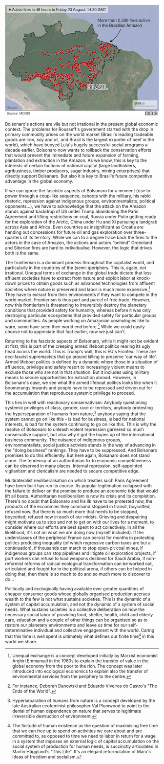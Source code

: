 <!--
.. title: Amazonia on Fire: Extractive Frontierism & Armed Lifeboat Politics
.. layout: post
.. date: 2019-08-24 13:25:00 UTC
.. previewimage: /images/amazon_fires.png
.. description: A commentary on Amazon wildfires and Bolsonaro's destructive environmental politics and his repression of indigenous, environmentalists, social justice groups and opposition from the context of competitive advantage in global market.
-->

![Image based on data from NASA's fire detection satelite MODIS](/images/amazon_fires.png)

Bolsonaro's actions are vile but not irrational in the present global economic context. The problems for Rousseff's government started with the drop in primary commodity prices on the world market (Brasil's leading tradeable goods are iron, soy and oil, and Brasil is the largest exporter of beef in the world), which have buoyed Lula's hugely successful social programs a decade earlier. Bolsonaro now wants to rollback the conservation efforts that would prevent the immediate and future expansion of farming, plantation and extraction in the Amazon. As we know, this is key to the interests of certain factions of national capital (large landholders, agribusiness, timber producers, sugar industry, mining enterprises) that directly support Bolsanaro. But also it is key to Brasil's future competitive advantage in the global economy.

If we can ignore the fascistic aspects of Bolsonaro for a moment (rise to power through a coup-like sequence, cahoots with the military, his rabid rhetoric, repression against indigenous groups, environmentalists, political opponents...), we have to acknowledge that the attack on the Amazon stands against backdrop of US under Trump abandoning the Paris Agreement and lifting restrictions on coal, Russia under Putin getting ready for the exploration of the Arctic, China under Hu and Xi pursuing a landgrab across Asia and Africa. Even countries as insignificant as Croatia are handing out concessions for future oil and gas exploration over three-quarters of its territory. While we can to a degree trace back the fires to the actors in the case of Amazon, the actions and actors "behind" Greenland and Siberian fires are hard to individualise. However, the logic that drives both is the same.

The frontierism is a dominant process throughout the capitalist world, and particularly in the countries of the (semi-)periphery. This is, again, not irrational. Unequal terms of exchange in the global trade dictate that less affluent societies have to extract from nature and exploit labor at knock-down prices to obtain goods such as advanced technologies from affluent societies where nature is preserved and labor is much more expensive.[^1] They have to extract from their environments if they want to compete in the world market. Frontierism is thus part and parcel of free trade. However, now this frontierism is threatening to irreversibly destroy the planetary conditions that provided safety for humanity, whereas before it was only destroying particular ecosystems that provided safety for particular groups and communities. As people working on Amazonian cosmologies like to warn, some have seen their world end before.[^2] While we could easily choose not to appreciate that fact earlier, now we just can't.

Returning to the fascistic aspects of Bolsonaro, while it might not be evident at first, this is part of the creeping armed lifeboat politics rearing its ugly head across the world. This is Trump's wall, this is EU's Frontex. These are eco-fascist supremacists that go around killing to preserve 'our way of life'. Armed lifeboat politics is defined by a dynamic where those in a situation of affluence, privilege and safety resort to increasingly violent means to exclude those who are not in that situation. But it includes using military means to secure opportunities for extraction abroad. However, in Bolsonaro's case, we see what the armed lifeboat politics looks like when it boomerangs inwards and people have to be repressed and driven out for the accumulation that reproduces systemic privilege to proceed.

This ties in well with reactionary conservativism: Anybody questioning systemic privileges of class, gender, race or territory, anybody protesting the hyperseparation of humans from nature,[^3] anybody saying that the system cannot go on like this - is bad for business, is bad for national interests, is bad for the system continuing to go on like this. This is why the resolve of Bolsonaro to unleash violent repression garnered so much conservative support, but also why it got the hopes up of the international business community. The nuisance of indigenous groups, environmentalists, social justice activists stands in the way of advancing in the "doing business" rankings. They have to be suppressed. And Bolsonaro promises to do this efficiently. But here again, Bolsanaro does not stand alone. The tendency of an authoritarian fix to economic competitiveness can be observed in many places. Internal repression, self-appointed vigilantism and clericalism are needed to secure competitive edge.

Multirateralist neoliberalisation on which treaties such Paris Agreement have been built has run its course. Its popular legitimation collapsed with the failure to deliver on the promise to produce an economic tide that would lift all boats. Authoritarian neoliberalism is now its crisis and its completion. There's no doubt that Bolsonaro and his ilk have to be protested now, the products of the economies they command stopped in transit, boycotted, refused now. But there is so much more that needs to be stopped, boycotted, refused now in each of our midsts. Grieving and despairing might motivate us to stop and not to get on with our lives for a moment, to consider where our efforts are best spent to act collectively. In all the likelihood, it's not on what we are doing now (myself included). If the underclasses of the peripheral France can persist for months in protesting politics producing inequality (of which regressive carbon taxes are but a continuation), if thousands can march to stop open-pit coal mines, if indigenous groups can stop pipelines and litigate oil exploration projects, if port workers can refuse to load weapons destined for Saudi Arabia, if non-reformist reforms of radical ecological transformation can be worked out, articulated and fought for in the political arena, if others can be helped in doing that, then there is so much to do and so much more to discover to do...

Politically and ecologically having available ever greater quantities of cheaper consumer goods whose globally organised production accrues wealth to the few is not what sustains societies. This is the dynamic of a system of capital accumulation, and not the dynamic of a system of social needs. What sustains societies is a collective deliberation on how the necessary social labor of providing food, shelter, health, child and elderly care, education and a couple of other things can be organised so as to restore our planetary environments and leave us time for our self-determinative individual and collective engagement with the world. Caring that this time is well spent is ultimately what defines our finite time[^4] in this world we share.

[^1]: Unequal exchange is a concept developed initially by Marxist economist Arghiri Emmanuel in the 1960s to explain the transfer of value in the global economy from the poor to the rich. The concept was later introduced into ecological economics to explain also the transfer of environmental services from the periphery to the centre.
[^2]: For instance, Deborah Danowski and Eduardo Viveiros do Castro's "The Ends of the World".
[^3]: Hyperseparation of humans from nature is a concept developed by the late Australian ecofeminist philosopher Val Plumwood to point to the denial of human dependence on nature that serves to legitimate irreversible destruction of environment.
[^4]: The finitude of human existence as the question of maximising free time that we can free up to spend on activities we care about and are committed to, as opposed to time we need to labor in return for a wage in a system that imposes an external logic of capital accumulation on the social system of production for human needs, is succinctly articulated in Martin Hägglund's "This Life". It's an elegant reformulation of Marx's ideas of freedom and socialism.

<!-- We can discern fascism and capitalism only at a certain level of analytical abstraction. Fascism as a concept is also tainted because it denotes a concrete historical formation. This creates endless debates whether something can be called fascist or not. To me there are three central elements in the historic conjuncture that birthed fascism -- it's an effective response to the impasse of capitalist development in so far as capitalism within liberal nation-state formation cannot easily coerce populations - labor force primarily, but not only - as feudal state could (what fascism achieves at home, imperialism and colonialism can with little compunction do abroad); it is not simply coercive but also mobilisational and an effect of mass societies that emerge with mass media, mass industrial labor and consumer societies; finally it is racist as there is false ascription of larger impersonal and structural dynamic to a single or more groups.

Alberto Toscano has written an insightful text on Bloch, Adorno, utopia and fascism, where he sees in Bloch's analysis fascism drawing on an imaginary of mythologies and religion that hasn't been colonised and stands opposite of the commodified modern life, whereas today there no such mystical source untouched by process of commodification that fascist imaginary could draw on, it's more an antagonistic position against others. So, today that aspect is hugely different.

It's a complicated story. But I would say that fascism is a phenomenon of capitalist societies, and a historic convergence of tendencies, which tend to re-emerge. With Bolsonaro we're still far from the full-fledged fascist state, but some elements are there -- that's why I call it fascistic.

Libidinal attachments in the present day and age are negative, this is also something Alberto hints at. In the sense that affluent economies don't produce strong desires any more, commodities no longer have the desire-inducing power they had, everything is replaceable and attachments are ephemeral (maybe luxury goods as signals of status are different, but let's leave that unaddressed). In fact, with the rise of neoliberalism and the demise of developmental states, commodities produce frustration -- you can buy newest gadgets and stuff cheaply, but your prospects in life to secure housing, health care, elderly care come at an enormous price. What produces attachments is that others desire something that contests the position, status and merit of who you are. This is really where evangelicals play the central role in the present authoritarianism.

We can see this get played out through the "fake-news" mechanism. A patent lie is not a question if something is true or false, but rather it is an identitarian sorting mechanism: if you contest the truth-content of a lie asserted from our midst, then you contest us, by implication who we are, etc.

It's somewhat in the nature of libidinal attachments that they cannot be countered, they don't follow the truth-content, they don't admit disputation, but rather they end up either frustrated or displaced. I think what needs to be done is to transform the mechanisms of libidinal attachment. The rise of neoliberalism and the demise of developmentalism has effectively foreclosed the future as a horizon -- in the sense of where the society is going. I know that many communists frown on the left's misuse of the notion of socialism to denote social democracy, and I agree on the analytical side of things, but on the political side things, they totally miss the re-orientation of libidinal attachment and its mechanism toward the future that is at work here. Now, the question is if this can grow and have some real-life basis, but I feel this is where we are at. I hope this makes at least some sense.
-->
